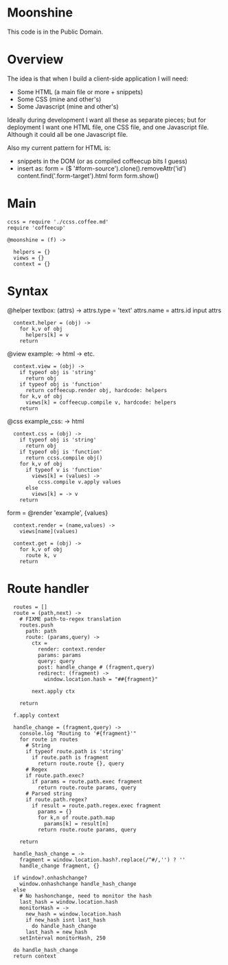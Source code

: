 Moonshine
=========

This code is in the Public Domain.

Overview
========

The idea is that when I build a client-side application I will need:

- Some HTML (a main file or more + snippets)
- Some CSS (mine and other's)
- Some Javascript (mine and other's)

Ideally during development I want all these as separate pieces; but for deployment I want one HTML file, one CSS file, and one Javascript file. Although it could all be one Javascript file.

Also my current pattern for HTML is:

* snippets in the DOM (or as compiled coffeecup bits I guess)
* insert as:
  form = ($ '#form-source').clone().removeAttr('id')
  content.find('.form-target').html form
  form.show()

Main
====

    ccss = require './ccss.coffee.md'
    require 'coffeecup'

    @moonshine = (f) ->

      helpers = {}
      views = {}
      context = {}

Syntax
======

@helper textbox: (attrs) ->
  attrs.type = 'text'
  attrs.name = attrs.id
  input attrs

      context.helper = (obj) ->
        for k,v of obj
          helpers[k] = v
        return

@view example: ->
  html -> etc.

      context.view = (obj) ->
        if typeof obj is 'string'
          return obj
        if typeof obj is 'function'
          return coffeecup.render obj, hardcode: helpers
        for k,v of obj
          views[k] = coffeecup.compile v, hardcode: helpers
        return

@css example_css: ->
  html

      context.css = (obj) ->
        if typeof obj is 'string'
          return obj
        if typeof obj is 'function'
          return ccss.compile obj()
        for k,v of obj
          if typeof v is 'function'
            views[k] = (values) ->
              ccss.compile v.apply values
          else
            views[k] = -> v
        return

form = @render 'example', {values}

      context.render = (name,values) ->
        views[name](values)

      context.get = (obj) ->
        for k,v of obj
          route k, v
        return

Route handler
=============

      routes = []
      route = (path,next) ->
        # FIXME path-to-regex translation
        routes.push
          path: path
          route: (params,query) ->
            ctx =
              render: context.render
              params: params
              query: query
              post: handle_change # (fragment,query)
              redirect: (fragment) ->
                window.location.hash = "##{fragment}"

            next.apply ctx

        return

      f.apply context

      handle_change = (fragment,query) ->
        console.log "Routing to '#{fragment}'"
        for route in routes
          # String
          if typeof route.path is 'string'
            if route.path is fragment
              return route.route {}, query
          # Regex
          if route.path.exec?
            if params = route.path.exec fragment
              return route.route params, query
          # Parsed string
          if route.path.regex?
            if result = route.path.regex.exec fragment
              params = {}
              for k,n of route.path.map
                params[k] = result[n]
              return route.route params, query

        return

      handle_hash_change = ->
        fragment = window.location.hash?.replace(/^#/,'') ? ''
        handle_change fragment, {}

      if window?.onhashchange?
        window.onhashchange handle_hash_change
      else
        # No hashonchange, need to monitor the hash
        last_hash = window.location.hash
        monitorHash = ->
          new_hash = window.location.hash
          if new_hash isnt last_hash
            do handle_hash_change
          last_hash = new_hash
        setInterval monitorHash, 250

      do handle_hash_change
      return context
